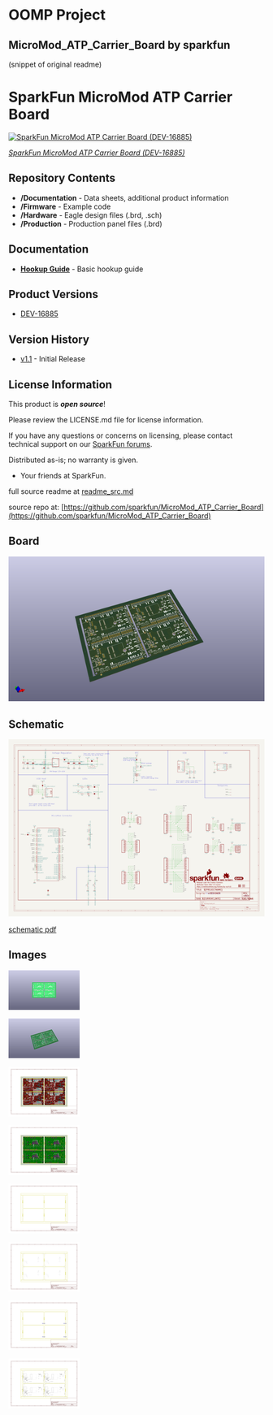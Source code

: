 # OOMP Project  
## MicroMod_ATP_Carrier_Board  by sparkfun  
  
(snippet of original readme)  
  
SparkFun MicroMod ATP Carrier Board  
========================================  
  
[![SparkFun MicroMod ATP Carrier Board (DEV-16885)](https://cdn.sparkfun.com/assets/parts/1/5/8/1/2/16885-SparkFun_MicroMod_ATP_Carrier_Board-01a.jpg)](https://www.sparkfun.com/products/16885)  
  
[*SparkFun MicroMod ATP Carrier Board (DEV-16885)*](https://www.sparkfun.com/products/16885)  
  
<Basic description of the part.>  
  
Repository Contents  
-------------------  
  
* **/Documentation** - Data sheets, additional product information  
* **/Firmware** - Example code   
* **/Hardware** - Eagle design files (.brd, .sch)  
* **/Production** - Production panel files (.brd)  
  
Documentation  
--------------  
* **[Hookup Guide](https://learn.sparkfun.com/tutorials/micromod-all-the-pins-atp-carrier-board)** - Basic hookup guide  
  
Product Versions  
----------------  
* [DEV-16885](https://www.sparkfun.com/products/16885)  
  
Version History  
---------------  
* [v1.1](https://github.com/sparkfun/MicroMod_ATP_Carrier_Board/tree/v1.1) - Initial Release   
  
License Information  
-------------------  
  
This product is _**open source**_!   
  
Please review the LICENSE.md file for license information.   
  
If you have any questions or concerns on licensing, please contact technical support on our [SparkFun forums](https://forum.sparkfun.com/viewforum.php?f=152).  
  
Distributed as-is; no warranty is given.  
  
- Your friends at SparkFun.  
  
_<COLLABORATION CREDIT>_  
  
  full source readme at [readme_src.md](readme_src.md)  
  
source repo at: [https://github.com/sparkfun/MicroMod_ATP_Carrier_Board](https://github.com/sparkfun/MicroMod_ATP_Carrier_Board)  
## Board  
  
[![working_3d.png](working_3d_600.png)](working_3d.png)  
## Schematic  
  
[![working_schematic.png](working_schematic_600.png)](working_schematic.png)  
  
[schematic pdf](working_schematic.pdf)  
## Images  
  
[![working_3D_bottom.png](working_3D_bottom_140.png)](working_3D_bottom.png)  
  
[![working_3D_top.png](working_3D_top_140.png)](working_3D_top.png)  
  
[![working_assembly_page_01.png](working_assembly_page_01_140.png)](working_assembly_page_01.png)  
  
[![working_assembly_page_02.png](working_assembly_page_02_140.png)](working_assembly_page_02.png)  
  
[![working_assembly_page_03.png](working_assembly_page_03_140.png)](working_assembly_page_03.png)  
  
[![working_assembly_page_04.png](working_assembly_page_04_140.png)](working_assembly_page_04.png)  
  
[![working_assembly_page_05.png](working_assembly_page_05_140.png)](working_assembly_page_05.png)  
  
[![working_assembly_page_06.png](working_assembly_page_06_140.png)](working_assembly_page_06.png)  
